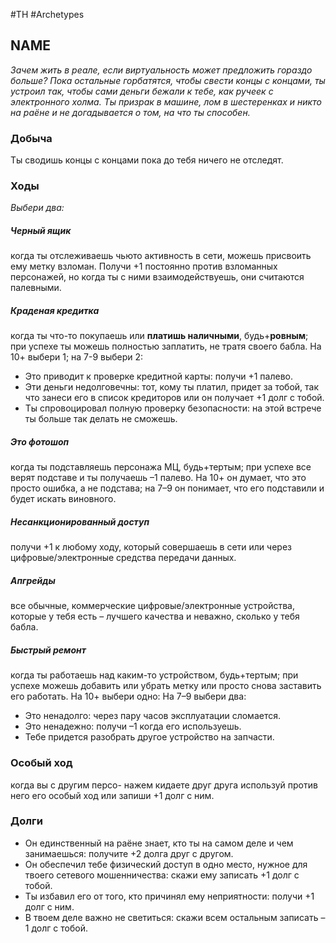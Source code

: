 #TH #Archetypes 

## NAME
*Зачем жить в реале, если виртуальность может предложить гораздо больше? Пока остальные горбатятся, чтобы свести концы с концами, ты устроил так, чтобы сами деньги бежали к тебе, как ручеек с электронного холма. Ты призрак в машине, лом в шестеренках и никто на раёне и не догадывается о том, на что ты способен.*

### Добыча
Ты сводишь концы с концами пока до тебя ничего не отследят.

### Ходы
*Выбери два:*

##### Черный ящик
когда ты отслеживаешь чьюто активность в сети, можешь присвоить ему метку взломан. Получи +1 постоянно против взломанных персонажей, но когда ты с ними взаимодействуешь, они считаются палевными. 

##### Краденая кредитка
когда ты что-то покупаешь или **платишь наличными**, будь+**ровным**; при успехе ты можешь полностью заплатить, не тратя своего бабла. На 10+ выбери 1; на 7-9 выбери 2: 
- Это приводит к проверке кредитной карты: получи +1 палево. 
- Эти деньги недолговечны: тот, кому ты платил, придет за тобой, так что занеси его в список кредиторов или он получает +1 долг с тобой. 
- Ты спровоцировал полную проверку безопасности: на этой встрече ты больше так делать не сможешь. 

##### Это фотошоп
когда ты подставляешь персонажа МЦ, будь+тертым; при успехе все верят подставе и ты получаешь –1 палево. На 10+ он думает, что это просто ошибка, а не подстава; на 7–9 он понимает, что его подставили и будет искать виновного. 

##### Несанкционированный доступ
получи +1 к любому ходу, который совершаешь в сети или через цифровые/электронные средства передачи данных. 

##### Апгрейды
все обычные, коммерческие цифровые/электронные устройства, которые у тебя есть – лучшего качества и неважно, сколько у тебя бабла. 

##### Быстрый ремонт
когда ты работаешь над каким-то устройством, будь+тертым; при успехе можешь добавить или убрать метку или просто снова заставить его работать. На 10+ выбери одно: На 7–9 выбери два: 
- Это ненадолго: через пару часов эксплуатации сломается. 
- Это ненадежно: получи –1 когда его используешь. 
- Тебе придется разобрать другое устройство на запчасти.

### Особый ход
когда вы с другим персо- нажем кидаете друг друга используй против него его особый ход или запиши +1 долг с ним.

### Долги
- Он единственный на раёне знает, кто ты на самом деле и чем занимаешься: получите +2 долга друг с другом. 
- Он обеспечил тебе физический доступ в одно место, нужное для твоего сетевого мошенничества: скажи ему записать +1 долг с тобой. 
- Ты избавил его от того, кто причинял ему неприятности: получи +1 долг с ним. 
- В твоем деле важно не светиться: скажи всем остальным записать –1 долг с тобой.
